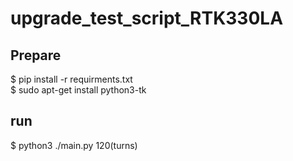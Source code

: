 # upgrade_test_script_RTK330LA

## Prepare
$ pip install -r requirments.txt  
$ sudo apt-get install python3-tk

## run
$ python3 ./main.py 120(turns)




